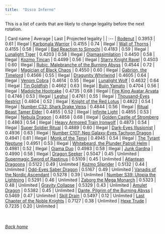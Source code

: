 ```yaml
---
title:  "Disco Inferno"
---
```


This is a list of cards that are likely to change legality before the next rotation.

| Card name | Average | Last | Projected legality |
| :-- |
[Rodenut](https://db.ygoprodeck.com/card/?search=Rodenut) | 0.3953 | 0.61 | Illegal |
[Karbonala Warrior](https://db.ygoprodeck.com/card/?search=Karbonala%20Warrior) | 0.4155 | 0.74 | Illegal |
[Wall of Thorns](https://db.ygoprodeck.com/card/?search=Wall%20of%20Thorns) | 0.4155 | 0.58 | Illegal |
[Bad Reaction to Simochi](https://db.ygoprodeck.com/card/?search=Bad%20Reaction%20to%20Simochi) | 0.4183 | 0.59 | Illegal |
[Lunalight Tiger](https://db.ygoprodeck.com/card/?search=Lunalight%20Tiger) | 0.4203 | 0.58 | Illegal |
[Ojamassimilation](https://db.ygoprodeck.com/card/?search=Ojamassimilation) | 0.4450 | 0.58 | Illegal |
[Kozmo Tincan](https://db.ygoprodeck.com/card/?search=Kozmo%20Tincan) | 0.4499 | 0.56 | Illegal |
[Starry Knight Rayel](https://db.ygoprodeck.com/card/?search=Starry%20Knight%20Rayel) | 0.4503 | 0.60 | Illegal |
[Rubic, Malebranche of the Burning Abyss](https://db.ygoprodeck.com/card/?search=Rubic,%20Malebranche%20of%20the%20Burning%20Abyss) | 0.4544 | 0.72 | Illegal |
[Magician of Black Chaos](https://db.ygoprodeck.com/card/?search=Magician%20of%20Black%20Chaos) | 0.4550 | 0.60 | Illegal |
[Gabrion, the Timelord](https://db.ygoprodeck.com/card/?search=Gabrion,%20the%20Timelord) | 0.4566 | 0.55 | Illegal |
[Dragunity Whirlwind](https://db.ygoprodeck.com/card/?search=Dragunity%20Whirlwind) | 0.4605 | 0.64 | Illegal |
[Venom Cobra](https://db.ygoprodeck.com/card/?search=Venom%20Cobra) | 0.4614 | 0.55 | Illegal |
[Lunalight Wolf](https://db.ygoprodeck.com/card/?search=Lunalight%20Wolf) | 0.4632 | 0.64 | Illegal |
[Tin Goldfish](https://db.ygoprodeck.com/card/?search=Tin%20Goldfish) | 0.4662 | 0.63 | Illegal |
[Bujin Yamato](https://db.ygoprodeck.com/card/?search=Bujin%20Yamato) | 0.4704 | 0.56 | Illegal |
[Madolche Hootcake](https://db.ygoprodeck.com/card/?search=Madolche%20Hootcake) | 0.4735 | 0.68 | Illegal |
[Fire King Avatar Arvata](https://db.ygoprodeck.com/card/?search=Fire%20King%20Avatar%20Arvata) | 0.4746 | 0.53 | Illegal |
[Leghul](https://db.ygoprodeck.com/card/?search=Leghul) | 0.4761 | 0.55 | Illegal |
[Thousand-Eyes Restrict](https://db.ygoprodeck.com/card/?search=Thousand-Eyes%20Restrict) | 0.4804 | 0.52 | Illegal |
[Knight of the Red Lotus](https://db.ygoprodeck.com/card/?search=Knight%20of%20the%20Red%20Lotus) | 0.4822 | 0.54 | Illegal |
[Number C32: Shark Drake Veiss](https://db.ygoprodeck.com/card/?search=Number%20C32:%20Shark%20Drake%20Veiss) | 0.4844 | 0.56 | Illegal |
[Ritual Beast Tamer Elder](https://db.ygoprodeck.com/card/?search=Ritual%20Beast%20Tamer%20Elder) | 0.4855 | 0.52 | Illegal |
[Infinite Light](https://db.ygoprodeck.com/card/?search=Infinite%20Light) | 0.4855 | 0.53 | Illegal |
[Nebula Dragon](https://db.ygoprodeck.com/card/?search=Nebula%20Dragon) | 0.4858 | 0.68 | Illegal |
[Golden Castle of Stromberg](https://db.ygoprodeck.com/card/?search=Golden%20Castle%20of%20Stromberg) | 0.4863 | 0.54 | Illegal |
[Heavy Armored Train Ironwolf](https://db.ygoprodeck.com/card/?search=Heavy%20Armored%20Train%20Ironwolf) | 0.4873 | 0.54 | Illegal |
[Super Soldier Ritual](https://db.ygoprodeck.com/card/?search=Super%20Soldier%20Ritual) | 0.4889 | 0.60 | Illegal |
[Dark-Eyes Illusionist](https://db.ygoprodeck.com/card/?search=Dark-Eyes%20Illusionist) | 0.4936 | 0.63 | Illegal |
[Number C107: Neo Galaxy-Eyes Tachyon Dragon](https://db.ygoprodeck.com/card/?search=Number%20C107:%20Neo%20Galaxy-Eyes%20Tachyon%20Dragon) | 0.4941 | 0.61 | Illegal |
[Monk of the Tenyi](https://db.ygoprodeck.com/card/?search=Monk%20of%20the%20Tenyi) | 0.4945 | 0.54 | Illegal |
[The Tyrant Neptune](https://db.ygoprodeck.com/card/?search=The%20Tyrant%20Neptune) | 0.4951 | 0.53 | Illegal |
[Whitebeard, the Plunder Patroll Helm](https://db.ygoprodeck.com/card/?search=Whitebeard,%20the%20Plunder%20Patroll%20Helm) | 0.4981 | 0.52 | Illegal |
[Ojama Duo](https://db.ygoprodeck.com/card/?search=Ojama%20Duo) | 0.4983 | 0.58 | Illegal |
[Junk Gardna](https://db.ygoprodeck.com/card/?search=Junk%20Gardna) | 0.4990 | 0.58 | Illegal |
[Dragon Seeker](https://db.ygoprodeck.com/card/?search=Dragon%20Seeker) | 0.5047 | 0.45 | Unlimited |
[Supermagic Sword of Raptinus](https://db.ygoprodeck.com/card/?search=Supermagic%20Sword%20of%20Raptinus) | 0.5109 | 0.45 | Unlimited |
[Atlantean Dragoons](https://db.ygoprodeck.com/card/?search=Atlantean%20Dragoons) | 0.5122 | 0.49 | Unlimited |
[Kozmo Sliprider](https://db.ygoprodeck.com/card/?search=Kozmo%20Sliprider) | 0.5132 | 0.44 | Unlimited |
[Odd-Eyes Saber Dragon](https://db.ygoprodeck.com/card/?search=Odd-Eyes%20Saber%20Dragon) | 0.5167 | 0.49 | Unlimited |
[Vanadis of the Nordic Ascendant](https://db.ygoprodeck.com/card/?search=Vanadis%20of%20the%20Nordic%20Ascendant) | 0.5278 | 0.39 | Unlimited |
[Number S39: Utopia the Lightning](https://db.ygoprodeck.com/card/?search=Number%20S39:%20Utopia%20the%20Lightning) | 0.5291 | 0.46 | Unlimited |
[Zaborg the Mega Monarch](https://db.ygoprodeck.com/card/?search=Zaborg%20the%20Mega%20Monarch) | 0.5323 | 0.48 | Unlimited |
[Gravity Collapse](https://db.ygoprodeck.com/card/?search=Gravity%20Collapse) | 0.5329 | 0.43 | Unlimited |
[Amulet Dragon](https://db.ygoprodeck.com/card/?search=Amulet%20Dragon) | 0.5382 | 0.45 | Unlimited |
[Dante, Pilgrim of the Burning Abyss](https://db.ygoprodeck.com/card/?search=Dante,%20Pilgrim%20of%20the%20Burning%20Abyss) | 0.5469 | 0.47 | Unlimited |
[Skill Drain](https://db.ygoprodeck.com/card/?search=Skill%20Drain) | 0.5497 | 0.12 | Unlimited |
[Last Chapter of the Noble Knights](https://db.ygoprodeck.com/card/?search=Last%20Chapter%20of%20the%20Noble%20Knights) | 0.7127 | 0.38 | Unlimited |
[Hexe Trude](https://db.ygoprodeck.com/card/?search=Hexe%20Trude) | 0.7235 | 0.20 | Unlimited |

<br>

###### [Back home](index)